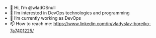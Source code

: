 - 👋 Hi, I’m @wladOSnull
- 👀 I’m interested in DevOps technologies and programming
- 🌱 I’m currently working as DevOps
- 📫 How to reach me: https://www.linkedin.com/in/vladyslav-boreiko-7a7401225/

<!---
wladOSnull/wladOSnull is a ✨ special ✨ repository because its `README.md` (this file) appears on your GitHub profile.
You can click the Preview link to take a look at your changes.
--->
